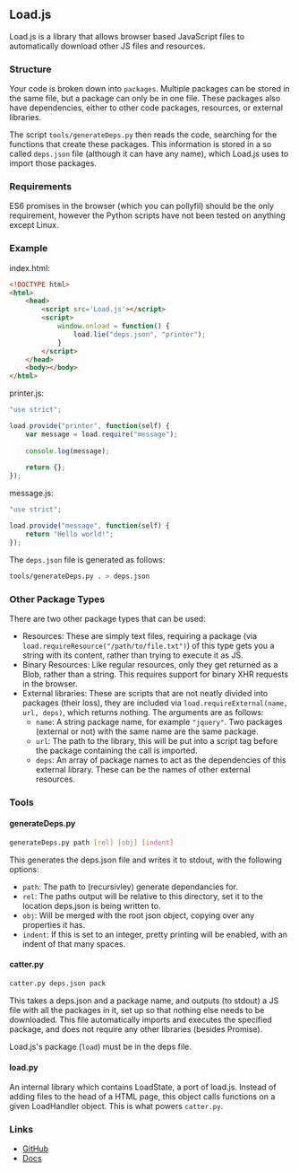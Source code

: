 ## Load.js ##
Load.js is a library that allows browser based JavaScript files to automatically download other JS files and resources.

### Structure ###
Your code is broken down into `packages`. Multiple packages can be stored in the same file, but a package can only be in
one file. These packages also have dependencies, either to other code packages, resources, or external libraries.

The script `tools/generateDeps.py` then reads the code, searching for the functions that create these packages. This
information is stored in a so called `deps.json` file (although it can have any name), which Load.js uses to import
those packages.

### Requirements ###
ES6 promises in the browser (which you can pollyfil) should be the only requirement, however the Python scripts have not
been tested on anything except Linux.

### Example ###
index.html:
```html
<!DOCTYPE html>
<html>
    <head>
        <script src='Load.js'></script>
        <script>
            window.onload = function() {
                load.lie("deps.json", "printer");
            }
        </script>
    </head>
    <body></body>
</html>
```

printer.js:
```javascript
"use strict";

load.provide("printer", function(self) {
    var message = load.require("message");
    
    console.log(message);
    
    return {};
});
```

message.js:
```javascript
"use strict";

load.provide("message", function(self) {
    return "Hello world!";
});
```

The `deps.json` file is generated as follows:
```bash
tools/generateDeps.py . > deps.json
```

### Other Package Types ###
There are two other package types that can be used:
- Resources: These are simply text files, requiring a package (via `load.requireResource("/path/to/file.txt")`) of this
 type gets you a string with its content, rather than trying to execute it as JS.
- Binary Resources: Like regular resources, only they get returned as a Blob, rather than a string. This requires
support for binary XHR requests in the browser.
- External libraries: These are scripts that are not neatly divided into packages (their loss), they are included via
 `load.requireExternal(name, url, deps)`, which returns nothing. The arguments are as follows:
  - `name`: A string package name, for example `"jquery"`. Two packages (external or not) with the same name are the same
package.
  - `url`: The path to the library, this will be put into a script tag before the package containing the call is
imported.
  - `deps`: An array of package names to act as the dependencies of this external library. These can be the names of
other external resources.

### Tools ###

#### generateDeps.py ####
```bash
generateDeps.py path [rel] [obj] [indent]
```
This generates the deps.json file and writes it to stdout, with the following options:
- `path`: The path to (recursivley) generate dependancies for.
- `rel`: The paths output will be relative to this directory, set it to the location deps.json is being written to.
- `obj`: Will be merged with the root json object, copying over any properties it has.
- `indent`: If this is set to an integer, pretty printing will be enabled, with an indent of that many spaces.

#### catter.py ####
```bash
catter.py deps.json pack
```
This takes a deps.json and a package name, and outputs (to stdout) a JS file with all the packages in it, set up so
that nothing else needs to be downloaded. This file automatically imports and executes the specified package, and does
not require any other libraries (besides Promise).

Load.js's package (`load`) must be in the deps file.

#### load.py ####
An internal library which contains LoadState, a port of load.js. Instead of adding files to the head of a HTML page,
this object calls functions on a given LoadHandler object. This is what powers `catter.py`.

### Links ###
- [GitHub](https://github.com/RossBrunton/Load.js)
- [Docs](http://docs.bruntonross.co.uk/Load.js/)
